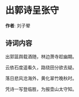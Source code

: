 # 出郭诗呈张守

**作者**: 刘子翚

## 诗词内容

出郭篮舆载酒随，林边萧寺趁幽期。

云依石度遥看久，路绕田分欲去疑。

落日悲风沧海外，黄化翠竹晚秋时。

凭诗一写登临胜，为报壶山太守知。

